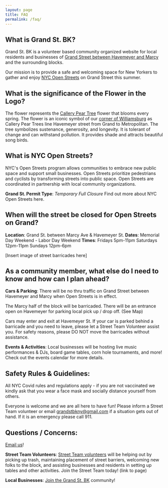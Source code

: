 ```yaml
---
layout: page
title: FAQ
permalink: /faq/
---
```


## What is Grand St. BK?
Grand St. BK is a volunteer based community organized website for local residents and businesses of [Grand Street between Havemeyer and Marcy](https://goo.gl/maps/3ytFyhNoUv8jLUf79) and the surrounding blocks. 

Our mission is to provide a safe and welcoming space for New Yorkers to gather and enjoy [NYC Open Streets](https://www1.nyc.gov/html/dot/html/pedestrians/openstreets.shtml) on Grand Street this summer. 

## What is the significance of the Flower in the Logo?
The flower represents the [Callery Pear Tree](https://en.wikipedia.org/wiki/Pyrus_calleryana) flower that blooms every spring. The flower is an iconic symbol of our [corner of Williamsburg](https://tree-map.nycgovparks.org/tree-map/tree/1054003) as Callery Pear Trees line Havemeyer street from Grand to Metropolitan. The tree symbolizes sustenance, generosity, and longevity. It is tolerant of change and can withstand pollution. It provides shade and attracts beautiful song birds. 

## What is NYC Open Streets?
NYC's Open Streets program allows communities to embrace new public space and support small businesses. Open Streets prioritize pedestrians and cyclists by transforming streets into public space. Open Streets are coordinated in partnership with local community organizations. 

**Grand St. Permit Type**: *Temporary Full Closure*
Find out more about NYC Open Streets here. 

## When will the street be closed for Open Streets on Grand?
**Location**: Grand St. between Marcy Ave & Havemeyer St.
**Dates**: Memorial Day Weekend - Labor Day Weekend
**Times**:
Fridays 5pm-11pm
Saturdays 12pm-11pm
Sundays 12pm-6pm

[Insert image of street barricades here]

## As a community member, what else do I need to know and how can I plan ahead?
**Cars & Parking**: There will be no thru traffic on Grand Street between Havemeyer and Marcy when Open Streets is in effect. 

The Marcy half of the block will be barricaded. There will be an entrance open on Havemeyer for parking local pick up / drop off. (See Map)

Cars may enter and exit at Havemeyer St. If your car is parked behind a barricade and you need to leave, please let a Street Team Volunteer assist you. For safety reasons, please DO NOT move the barricades without assistance.

**Events & Activities**: Local businesses will be hosting live music performances & DJs, board game tables, corn hole tournaments, and more! Check out the events calendar for more details. 

## Safety Rules & Guidelines:
All NYC Covid rules and regulations apply - if you are not vaccinated we kindly ask that you wear a face mask and socially distance yourself from others. 

Everyone is welcome and we are all here to have fun! Please inform a Street Team volunteer or email grandstbkny@gmail.com if a situation gets out of hand. If it is an emergency please call 911.

## Questions / Concerns:
[Email us](mailto:grandstbkny@gmail.com)!

**Street Team Volunteers**: [Street Team volunteers](/street-team) will be helping out by picking up trash, maintaining placement of street barriers, welcoming new folks to the block, and assisting businesses and residents in setting up tables and other activities. Join the Street Team today! (link to page)

**Local Businesses**: [Join the Grand St. BK](/business) community!
